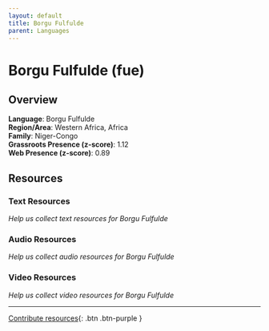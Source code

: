 ```yaml
---
layout: default
title: Borgu Fulfulde
parent: Languages
---
```


# Borgu Fulfulde (fue)

## Overview

**Language**: Borgu Fulfulde  
**Region/Area**: Western Africa, Africa  
**Family**: Niger-Congo  
**Grassroots Presence (z-score)**: 1.12  
**Web Presence (z-score)**: 0.89  

## Resources

### Text Resources
*Help us collect text resources for Borgu Fulfulde*

### Audio Resources
*Help us collect audio resources for Borgu Fulfulde*

### Video Resources
*Help us collect video resources for Borgu Fulfulde*

---

[Contribute resources](https://forms.office.com/e/1SfLJx3u1r){: .btn .btn-purple }
